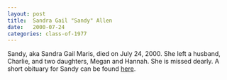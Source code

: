 ```yaml
---
layout: post
title:  Sandra Gail "Sandy" Allen
date:   2000-07-24
categories: class-of-1977
---
```

Sandy, aka Sandra Gail Maris, died on July 24, 2000.  She left a husband, Charlie, and two daughters, Megan and Hannah. She is missed dearly.  A short obituary for Sandy can be found [here](http://tinyurl.com/h5uwnwq).
